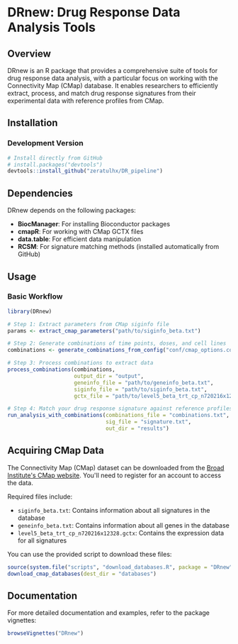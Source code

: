 # DRnew: Drug Response Data Analysis Tools

## Overview

DRnew is an R package that provides a comprehensive suite of tools for drug response data analysis, with a particular focus on working with the Connectivity Map (CMap) database. It enables researchers to efficiently extract, process, and match drug response signatures from their experimental data with reference profiles from CMap.

## Installation

### Development Version

```r
# Install directly from GitHub
# install.packages("devtools")
devtools::install_github("zeratulhx/DR_pipeline")
```

## Dependencies

DRnew depends on the following packages:

- **BiocManager**: For installing Bioconductor packages
- **cmapR**: For working with CMap GCTX files
- **data.table**: For efficient data manipulation
- **RCSM**: For signature matching methods (installed automatically from GitHub)

## Usage

### Basic Workflow

```r
library(DRnew)

# Step 1: Extract parameters from CMap siginfo file
params <- extract_cmap_parameters("path/to/siginfo_beta.txt")

# Step 2: Generate combinations of time points, doses, and cell lines
combinations <- generate_combinations_from_config("conf/cmap_options.conf")

# Step 3: Process combinations to extract data
process_combinations(combinations,
                     output_dir = "output",
                     geneinfo_file = "path/to/geneinfo_beta.txt",
                     siginfo_file = "path/to/siginfo_beta.txt",
                     gctx_file = "path/to/level5_beta_trt_cp_n720216x12328.gctx")

# Step 4: Match your drug response signature against reference profiles
run_analysis_with_combinations(combinations_file = "combinations.txt",
                               sig_file = "signature.txt",
                               out_dir = "results")
```

## Acquiring CMap Data

The Connectivity Map (CMap) dataset can be downloaded from the [Broad Institute's CMap website](https://clue.io/). You'll need to register for an account to access the data.

Required files include:
- `siginfo_beta.txt`: Contains information about all signatures in the database
- `geneinfo_beta.txt`: Contains information about all genes in the database
- `level5_beta_trt_cp_n720216x12328.gctx`: Contains the expression data for all signatures

You can use the provided script to download these files:

```r
source(system.file("scripts", "download_databases.R", package = "DRnew"))
download_cmap_databases(dest_dir = "databases")
```

## Documentation

For more detailed documentation and examples, refer to the package vignettes:

```r
browseVignettes("DRnew")
```

